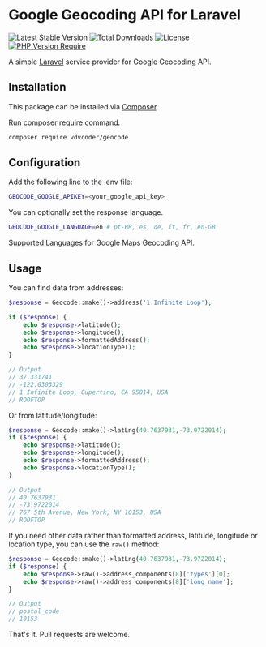 # Google Geocoding API for Laravel

[![Latest Stable Version](https://poser.pugx.org/vdvcoder/geocode/v/stable.svg)](https://packagist.org/packages/vdvcoder/geocode) [![Total Downloads](https://poser.pugx.org/vdvcoder/geocode/downloads.svg)](https://packagist.org/packages/vdvcoder/geocode) [![License](https://poser.pugx.org/vdvcoder/geocode/license.svg)](https://packagist.org/packages/vdvcoder/geocode) [![PHP Version Require](http://poser.pugx.org/vdvcoder/geocode/require/php)](https://packagist.org/packages/vdvcoder/geocode)

A simple [Laravel](http://laravel.com/) service provider for Google Geocoding API.

## Installation

This package can be installed via [Composer](http://getcomposer.org).

Run composer require command.

```sh
composer require vdvcoder/geocode
```

## Configuration

Add the following line to the .env file:

```sh
GEOCODE_GOOGLE_APIKEY=<your_google_api_key>
```

You can optionally set the response language.

```sh
GEOCODE_GOOGLE_LANGUAGE=en # pt-BR, es, de, it, fr, en-GB

```

[Supported Languages](https://developers.google.com/maps/faq?hl=en#languagesupport) for Google Maps Geocoding API.


## Usage
You can find data from addresses:
```php
$response = Geocode::make()->address('1 Infinite Loop');

if ($response) {
	echo $response->latitude();
	echo $response->longitude();
	echo $response->formattedAddress();
	echo $response->locationType();
}

// Output
// 37.331741
// -122.0303329
// 1 Infinite Loop, Cupertino, CA 95014, USA
// ROOFTOP
```

Or from latitude/longitude:

```php
$response = Geocode::make()->latLng(40.7637931,-73.9722014);
if ($response) {
	echo $response->latitude();
	echo $response->longitude();
	echo $response->formattedAddress();
	echo $response->locationType();
}

// Output
// 40.7637931
// -73.9722014
// 767 5th Avenue, New York, NY 10153, USA
// ROOFTOP

```

If you need other data rather than formatted address, latitude, longitude or location type, you can use the `raw()` method:
```php
$response = Geocode::make()->latLng(40.7637931,-73.9722014);
if ($response) {
	echo $response->raw()->address_components[8]['types'][0];
	echo $response->raw()->address_components[8]['long_name'];
}

// Output
// postal_code
// 10153
```

That's it. Pull requests are welcome.
